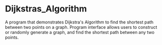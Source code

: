 # Dijkstras_Algorithm
A program that demonstrates Dijkstra's Algorithm to find the shortest path between two points on a graph. Program interface allows users to construct or randomly generate a graph, and find the shortest path between any two points.
